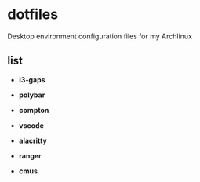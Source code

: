 # dotfiles 

Desktop environment configuration files for my Archlinux

## list

- **i3-gaps**

- **polybar**

- **compton**

- **vscode**

- **alacritty**

- **ranger**

- **cmus**
